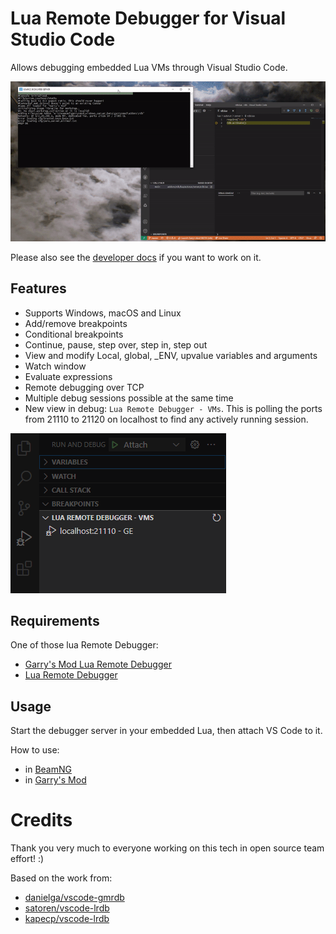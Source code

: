 # Lua Remote Debugger for Visual Studio Code

Allows debugging embedded Lua VMs through Visual Studio Code.

![Lua debug](images/demo.gif)

Please also see the [developer docs](Readme_devs.md) if you want to work on it.

## Features

- Supports Windows, macOS and Linux
- Add/remove breakpoints
- Conditional breakpoints
- Continue, pause, step over, step in, step out
- View and modify Local, global, \_ENV, upvalue variables and arguments
- Watch window
- Evaluate expressions
- Remote debugging over TCP
- Multiple debug sessions possible at the same time
- New view in debug: `Lua Remote Debugger - VMs`.
 This is polling the ports from 21110 to 21120 on localhost to find any actively running session.

![Session view](images/session-overview.png)

## Requirements

One of those lua Remote Debugger:
- [Garry's Mod Lua Remote Debugger](https://github.com/danielga/gm_rdb/releases)
- [Lua Remote Debugger](https://github.com/satoren/vscode-lrdb)

## Usage

Start the debugger server in your embedded Lua, then attach VS Code to it.

How to use:
- in [BeamNG](Readme_BeamNG.md)
- in [Garry's Mod](Readme_GM.md)

# Credits

Thank you very much to everyone working on this tech in open source team effort! :)

Based on the work from:
- [danielga/vscode-gmrdb](https://github.com/danielga/vscode-gmrdb)
- [satoren/vscode-lrdb](https://github.com/satoren/vscode-lrdb)
- [kapecp/vscode-lrdb](https://github.com/kapecp/vscode-lrdb)


